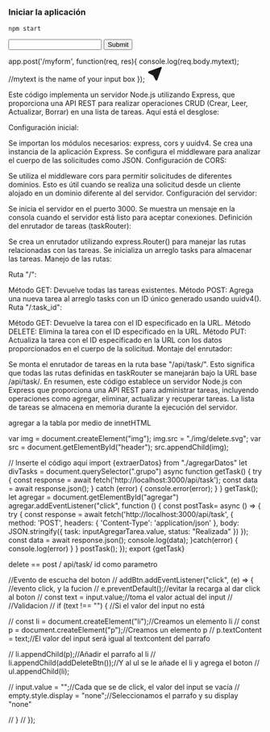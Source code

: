 ### Iniciar la aplicación

```
npm start
```

<form action="/myform" method="POST">
        <input type="text" name="mytext" required />
        <input type="submit" value="Submit" />
    </form>
    app.post('/myform', function(req, res){ 
  console.log(req.body.mytext); //mytext is the name of your input box
});

<svg xmlns="http://www.w3.org/2000/svg" class="icon icon-tabler icon-tabler-location-filled" width="32" height="32" viewBox="0 0 24 24" stroke-width="0.5" stroke="#ffffff" fill="none" stroke-linecap="round" stroke-linejoin="round">
  <path stroke="none" d="M0 0h24v24H0z" fill="none"/>
  <path d="M20.891 2.006l.106 -.006l.13 .008l.09 .016l.123 .035l.107 .046l.1 .057l.09 .067l.082 .075l.052 .059l.082 .116l.052 .096c.047 .1 .077 .206 .09 .316l.005 .106c0 .075 -.008 .149 -.024 .22l-.035 .123l-6.532 18.077a1.55 1.55 0 0 1 -1.409 .903a1.547 1.547 0 0 1 -1.329 -.747l-.065 -.127l-3.352 -6.702l-6.67 -3.336a1.55 1.55 0 0 1 -.898 -1.259l-.006 -.149c0 -.56 .301 -1.072 .841 -1.37l.14 -.07l18.017 -6.506l.106 -.03l.108 -.018z" stroke-width="0" fill="currentColor" />
</svg>

Este código implementa un servidor Node.js utilizando Express, que proporciona una API REST para realizar operaciones CRUD (Crear, Leer, Actualizar, Borrar) en una lista de tareas. Aquí está el desglose:

Configuración inicial:

Se importan los módulos necesarios: express, cors y uuidv4.
Se crea una instancia de la aplicación Express.
Se configura el middleware para analizar el cuerpo de las solicitudes como JSON.
Configuración de CORS:

Se utiliza el middleware cors para permitir solicitudes de diferentes dominios. Esto es útil cuando se realiza una solicitud desde un cliente alojado en un dominio diferente al del servidor.
Configuración del servidor:

Se inicia el servidor en el puerto 3000.
Se muestra un mensaje en la consola cuando el servidor está listo para aceptar conexiones.
Definición del enrutador de tareas (taskRouter):

Se crea un enrutador utilizando express.Router() para manejar las rutas relacionadas con las tareas.
Se inicializa un arreglo tasks para almacenar las tareas.
Manejo de las rutas:

Ruta "/":

Método GET: Devuelve todas las tareas existentes.
Método POST: Agrega una nueva tarea al arreglo tasks con un ID único generado usando uuidv4().
Ruta "/:task_id":

Método GET: Devuelve la tarea con el ID especificado en la URL.
Método DELETE: Elimina la tarea con el ID especificado en la URL.
Método PUT: Actualiza la tarea con el ID especificado en la URL con los datos proporcionados en el cuerpo de la solicitud.
Montaje del enrutador:

Se monta el enrutador de tareas en la ruta base "/api/task/". Esto significa que todas las rutas definidas en taskRouter se manejarán bajo la URL base /api/task/.
En resumen, este código establece un servidor Node.js con Express que proporciona una API REST para administrar tareas, incluyendo operaciones como agregar, eliminar, actualizar y recuperar tareas. La lista de tareas se almacena en memoria durante la ejecución del servidor.

agregar a la tabla por medio de innetHTML

var img = document.createElement("img");
img.src = "./img/delete.svg";
var src = document.getElementById("header");
src.appendChild(img);

// Inserte el código aquí
import {extraerDatos} from "./agregarDatos"
let divTasks = document.querySelector(".grupo")
async function getTask() {
try {
const response = await fetch('http://localhost:3000/api/task');
const data = await response.json();
} catch (error) {
console.error(error);
}
}
getTask();
let agregar = document.getElementById("agregar")
agregar.addEventListener("click", function () {
const postTask= async () => {
try {
const response = await fetch('http://localhost:3000/api/task', {
method: 'POST',
headers: {
'Content-Type': 'application/json'
},
body: JSON.stringify({
task: inputAgregarTarea.value,
status: "Realizada"
})
});
const data = await response.json();
console.log(data);
}catch(error) {
console.log(error)
}
}
postTask();
});
export {getTask}

delete == post / api/task/ id como parametro









//Evento de escucha del boton 
// addBtn.addEventListener("click", (e) => { //evento click, y la fucion 
//     e.preventDefault();//evitar la recarga al dar click al boton
//     const text = input.value;//toma el valor actual del input
//     //Validacion
//     if (text !== "") { //Si el valor del input no está

//         const li = document.createElement("li");//Creamos un elemento li
//         const p = document.createElement("p");//Creamos un elemento p
//         p.textContent = text;//El valor del input será igual al textcontent del parrafo

//         li.appendChild(p);//Añadir el parrafo al li
//         li.appendChild(addDeleteBtn());//Y al ul se le añade el li y agrega el boton 
//         ul.appendChild(li);

//         input.value = "";//Cada que se de click, el valor del input se vacía
//         empty.style.display = "none";//Seleccionamos el parrafo y su display "none"

//     }
// });